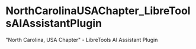 # NorthCarolinaUSAChapter_LibreToolsAIAssistantPlugin

"North Carolina, USA Chapter" - LibreTools AI Assistant Plugin